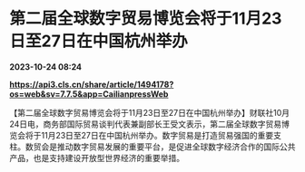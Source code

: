 # 第二届全球数字贸易博览会将于11月23日至27日在中国杭州举办

**2023-10-24 08:24**

**https://api3.cls.cn/share/article/1494178?os=web&sv=7.7.5&app=CailianpressWeb**

【第二届全球数字贸易博览会将于11月23日至27日在中国杭州举办】财联社10月24日电，商务部国际贸易谈判代表兼副部长王受文表示，第二届全球数字贸易博览会将于11月23日至27日在中国杭州举办。数字贸易是打造贸易强国的重要支柱。数贸会是推动数字贸易发展的重要平台，是促进全球数字经济合作的国际公共产品，也是支持建设开放型世界经济的重要举措。